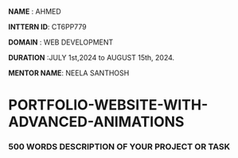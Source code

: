 **NAME** : AHMED

**INTTERN ID**: CT6PP779

**DOMAIN** : WEB DEVELOPMENT

**DURATION** :JULY 1st,2024 to AUGUST 15th, 2024.

**MENTOR NAME**: NEELA SANTHOSH

# PORTFOLIO-WEBSITE-WITH-ADVANCED-ANIMATIONS

### 500 WORDS DESCRIPTION OF YOUR PROJECT OR TASK
